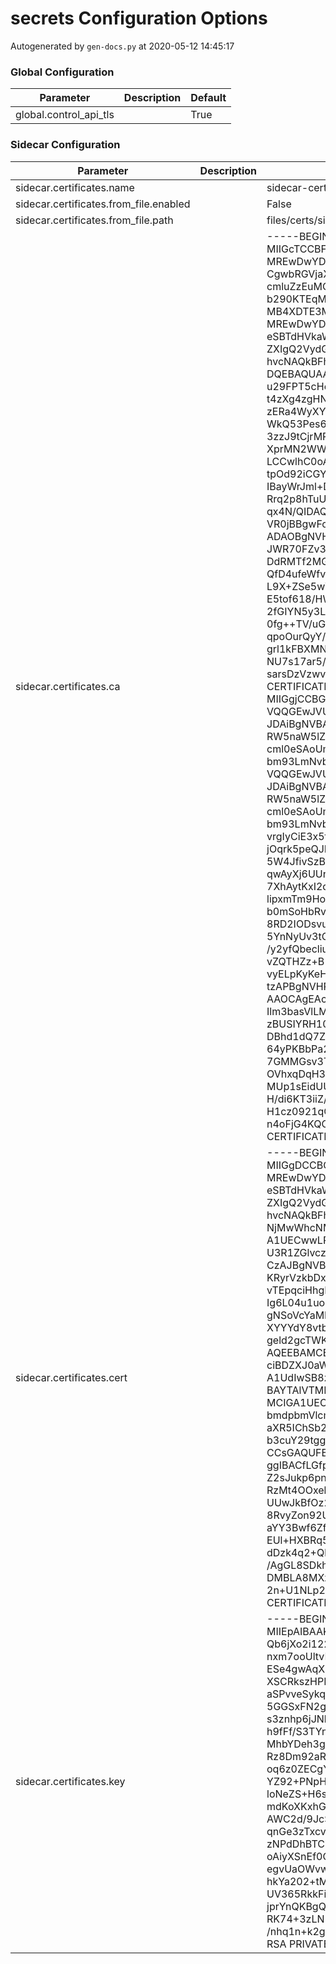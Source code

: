 # secrets Configuration Options

Autogenerated by `gen-docs.py` at 2020-05-12 14:45:17

### Global Configuration

|      Parameter       |Description|Default|
|----------------------|-----------|-------|
|global.control_api_tls|           |True   |

### Sidecar Configuration

|              Parameter               |Description|                                                                                                                                                                                                                                                                                                                                                                                                                                                                                                                                                                                                                                                                                                                                                                                                                                                                                                                                                                                                                                                                                                                                                                                                                                                                                                                                                                                                                                                                                                                                                                                                                                                                                                                                                                                                                                                                                                                                                                                                                                                                                                                                                                                                                                                                                                                                                                                             Default                                                                                                                                                                                                                                                                                                                                                                                                                                                                                                                                                                                                                                                                                                                                                                                                                                                                                                                                                                                                                                                                                                                                                                                                                                                                                                                                                                                                                                                                                                                                                                                                                                                                                                                                                                                                                                                                                                                                                                                                                                                                                                                                                                                                                                                                                                                                                                                             |
|--------------------------------------|-----------|-------------------------------------------------------------------------------------------------------------------------------------------------------------------------------------------------------------------------------------------------------------------------------------------------------------------------------------------------------------------------------------------------------------------------------------------------------------------------------------------------------------------------------------------------------------------------------------------------------------------------------------------------------------------------------------------------------------------------------------------------------------------------------------------------------------------------------------------------------------------------------------------------------------------------------------------------------------------------------------------------------------------------------------------------------------------------------------------------------------------------------------------------------------------------------------------------------------------------------------------------------------------------------------------------------------------------------------------------------------------------------------------------------------------------------------------------------------------------------------------------------------------------------------------------------------------------------------------------------------------------------------------------------------------------------------------------------------------------------------------------------------------------------------------------------------------------------------------------------------------------------------------------------------------------------------------------------------------------------------------------------------------------------------------------------------------------------------------------------------------------------------------------------------------------------------------------------------------------------------------------------------------------------------------------------------------------------------------------------------------------------------------------------------------------------------------------------------------------------------------------------------------------------------------------------------------------------------------------------------------------------------------------------------------------------------------------------------------------------------------------------------------------------------------------------------------------------------------------------------------------------------------------------------------------------------------------------------------------------------------------------------------------------------------------------------------------------------------------------------------------------------------------------------------------------------------------------------------------------------------------------------------------------------------------------------------------------------------------------------------------------------------------------------------------------------------------------------------------------------------------------------------------------------------------------------------------------------------------------------------------------------------------------------------------------------------------------------------------------------------------------------------------------------------------------------------------------------------------------------------------------------------------------------------------------------------------------------------------------------------------------------------------------------------------------------------------------------------------------------------------------------------------------------------------------------------------------------------------------------------------------------------------------------------------------------------------------------------------------------------------------------------------------------------------------------------------------------------------------------------------------------------------------------------------------------------------------------------------------------------------------------------------------------------------------------------------------------------------------------------------------------------------------------------------|
|sidecar.certificates.name             |           |sidecar-certs                                                                                                                                                                                                                                                                                                                                                                                                                                                                                                                                                                                                                                                                                                                                                                                                                                                                                                                                                                                                                                                                                                                                                                                                                                                                                                                                                                                                                                                                                                                                                                                                                                                                                                                                                                                                                                                                                                                                                                                                                                                                                                                                                                                                                                                                                                                                                                                                                                                                                                                                                                                                                                                                                                                                                                                                                                                                                                                                                                                                                                                                                                                                                                                                                                                                                                                                                                                                                                                                                                                                                                                                                                                                                                                                                                                                                                                                                                                                                                                                                                                                                                                                                                                                                                                                                                                                                                                                                                                                                                                                                                                                                                                                                                                                                                                    |
|sidecar.certificates.from_file.enabled|           |False                                                                                                                                                                                                                                                                                                                                                                                                                                                                                                                                                                                                                                                                                                                                                                                                                                                                                                                                                                                                                                                                                                                                                                                                                                                                                                                                                                                                                                                                                                                                                                                                                                                                                                                                                                                                                                                                                                                                                                                                                                                                                                                                                                                                                                                                                                                                                                                                                                                                                                                                                                                                                                                                                                                                                                                                                                                                                                                                                                                                                                                                                                                                                                                                                                                                                                                                                                                                                                                                                                                                                                                                                                                                                                                                                                                                                                                                                                                                                                                                                                                                                                                                                                                                                                                                                                                                                                                                                                                                                                                                                                                                                                                                                                                                                                                            |
|sidecar.certificates.from_file.path   |           |files/certs/sidecar                                                                                                                                                                                                                                                                                                                                                                                                                                                                                                                                                                                                                                                                                                                                                                                                                                                                                                                                                                                                                                                                                                                                                                                                                                                                                                                                                                                                                                                                                                                                                                                                                                                                                                                                                                                                                                                                                                                                                                                                                                                                                                                                                                                                                                                                                                                                                                                                                                                                                                                                                                                                                                                                                                                                                                                                                                                                                                                                                                                                                                                                                                                                                                                                                                                                                                                                                                                                                                                                                                                                                                                                                                                                                                                                                                                                                                                                                                                                                                                                                                                                                                                                                                                                                                                                                                                                                                                                                                                                                                                                                                                                                                                                                                                                                                              |
|sidecar.certificates.ca               |           |-----BEGIN CERTIFICATE----- MIIGcTCCBFmgAwIBAgICEAAwDQYJKoZIhvcNAQELBQAwgc0xCzAJBgNVBAYTAlVT MREwDwYDVQQIDAhWaXJnaW5pYTETMBEGA1UEBwwKQWxleGFuZHJpYTEkMCIGA1UE CgwbRGVjaXBoZXIgVGVjaG5vbG9neSBTdHVkaW9zMRQwEgYDVQQLDAtFbmdpbmVl cmluZzEuMCwGA1UEAwwlRGVjaXBoZXIgQ2VydGlmaWNhdGUgQXV0aG9yaXR5IChS b290KTEqMCgGCSqGSIb3DQEJARYbZW5naW5lZXJpbmdAZGVjaXBoZXJub3cuY29t MB4XDTE3MDgwOTExMjMwOFoXDTI3MDgwNzExMjMwOFowgcAxCzAJBgNVBAYTAlVT MREwDwYDVQQIDAhWaXJnaW5pYTEkMCIGA1UECgwbRGVjaXBoZXIgVGVjaG5vbG9n eSBTdHVkaW9zMRQwEgYDVQQLDAtFbmdpbmVlcmluZzE2MDQGA1UEAwwtRGVjaXBo ZXIgQ2VydGlmaWNhdGUgQXV0aG9yaXR5IChJbnRlcm1lZGlhdGUpMSowKAYJKoZI hvcNAQkBFhtlbmdpbmVlcmluZ0BkZWNpcGhlcm5vdy5jb20wggIiMA0GCSqGSIb3 DQEBAQUAA4ICDwAwggIKAoICAQDPkxaiUD3uqR2AA5jwAb9gCjD+BrOrYBoelnR6 u29FPT5cHeM8bfVo6zixy7qC2lXzhK5gH/TLWXelpEwU+sw81oUbzZlB7Z2lvpj8 t4zXg4zgHNPqAFJM6L9b70dLgukhcUO6nnIiPPAprmtBDvXbtBwDCzOPaMcBeEwi zERa4WyXYjn5Q+a8LTTLQ/OFmLHFA2dCG78s6cYQOfF92L641QdOhqXPtq+QwqAm WkQ53Pes6rHmjT0kC8hEI5fCKEA3QXYt6YtgX+KIHgOYWI0g22wh95ohk+DuRL/O 3zzJ9tCjrMPO2lxmg0GdpuqjfR6K8CEk4Yq2dUwYC7dffgCrWv9zik/pXeoSvTv3 XprMN2WWKBX9lVC2qKFhNX4driBFRO0i5+bGdM1e8NilUDqHiikwhaVx2znb/E/b LCCwlhC0oAAxnVZ1J18k46STe7hlg/RqM/18uxmhP9an2FkDtuyZBugbpWpgk7lE tpOd92iCGYDc6k8Jsn+p0UiZjioJv/Gm04T3t90dkVu7D+mwFIsEAaJjwepEZ7ki IBayWrJml+DT4ghyadkms8UaOa+YOYEZiY5GzJhEodAt01OanSkzR/FYjM4SuGXw Rrq2p8hTuUBBm1p9ipv8DLqPmlXZ2Cn7ByTX7TMsG+77R4zkka5XD5tULpAf5xKo qx4N/QIDAQABo2YwZDAdBgNVHQ4EFgQUbA2I9pZUJ7Z6WxXfTRecoCsqfnUwHwYD VR0jBBgwFoAUY5U4Jb8hC6Ssinh2LzCB3tly8bcwEgYDVR0TAQH/BAgwBgEB/wIB ADAOBgNVHQ8BAf8EBAMCAYYwDQYJKoZIhvcNAQELBQADggIBAHMtenslnEuvnT4g JWR70FZv3wUOOqAsyxJdWj4o8yM7/V3wGKMxkRv7Oqetp92XYauffSPxE3INnGMq DdRMTf2MGVnv/W5PJouZwMhBX4W6rjvl4QCSl+Q+wSt+OibNu2AxdCeQKa67cwvf QfD4ufeWfvUPzazwzuJqE5WCjNnM2KsWbmzclquAbUjKH0017UGRYe8THrCZ5Mdn L9X+ZSe5wWHWIm7JLn5nexeW668hgcdINrKBRg7ygKWrO/aMFnl3cQXmbNtXBt+y E5tof618/HWJBjC3e+eyIMqjgjEZmxYfxwBTk0XVEZuA3PyAGigA17Q0ev5Zx4ii 2fGIYN5y3L6OMrfkcmdtihoQisqd+zKlgxWH4Z2KtV0RFVTreooNaSpFZu6EeCPH 0fg++TV/uGOEfNc4seEfFiaM4uq8mp5E1PYOXX4DLkzignqql9h8u3/3ZC7m4NoY qpoOurQyY/dCUIJw3Kb+Dlck1OZsGQNvkpflHvCxCvTq48bEgjO+xkoYBODhY0wT grl1kFBXMNNAiFiHlHaM6h+MKv/9cRi63KXmhiEjUWUVcdT9ZRRPJ6qd5QAJHJ+h NU7s17ar5/4SgJx9BZSEYzQQCzt4REwBxfrF/GdGNia1wZcqMNylmkD8fCWBZiW2 sarsDzVzwvduL1ODIycXxe/pZUxi -----END CERTIFICATE----- -----BEGIN CERTIFICATE----- MIIGgjCCBGqgAwIBAgIJAKBdlRUnXXIJMA0GCSqGSIb3DQEBCwUAMIHNMQswCQYD VQQGEwJVUzERMA8GA1UECAwIVmlyZ2luaWExEzARBgNVBAcMCkFsZXhhbmRyaWEx JDAiBgNVBAoMG0RlY2lwaGVyIFRlY2hub2xvZ3kgU3R1ZGlvczEUMBIGA1UECwwL RW5naW5lZXJpbmcxLjAsBgNVBAMMJURlY2lwaGVyIENlcnRpZmljYXRlIEF1dGhv cml0eSAoUm9vdCkxKjAoBgkqhkiG9w0BCQEWG2VuZ2luZWVyaW5nQGRlY2lwaGVy bm93LmNvbTAeFw0xNzA4MDkxMTIyMTlaFw0yNzA4MDcxMTIyMTlaMIHNMQswCQYD VQQGEwJVUzERMA8GA1UECAwIVmlyZ2luaWExEzARBgNVBAcMCkFsZXhhbmRyaWEx JDAiBgNVBAoMG0RlY2lwaGVyIFRlY2hub2xvZ3kgU3R1ZGlvczEUMBIGA1UECwwL RW5naW5lZXJpbmcxLjAsBgNVBAMMJURlY2lwaGVyIENlcnRpZmljYXRlIEF1dGhv cml0eSAoUm9vdCkxKjAoBgkqhkiG9w0BCQEWG2VuZ2luZWVyaW5nQGRlY2lwaGVy bm93LmNvbTCCAiIwDQYJKoZIhvcNAQEBBQADggIPADCCAgoCggIBALDo08zRbssi vrgIyCiE3x5ttHDcEsOs3EaZaE3hHpXK5an5iXT8/tl35BDAWl1J6CJkm4ip0Ch5 jOqrk5peQJKuN731GlafzoabwHcqyD6CvJZANre64s0J2CTZpob2gWM06C75uwzK 5W4JfivSzBpHu8A+FJARmZpnQoFDRIPWQFk9q22CPIWtlUdrkwVdnHlV++hRKKBU qwAyXj6UUnrvwWNER0C0wksoJf+5oP/HLyqzUcd6yPmOiAe8QhR8jLdt/K8e14GI 7XhAytKxI2qHqzUmi2T57lIzz83fG4Cmo59mIF4jLvHfjC48zz9dCoObCK/QcczX lipxmTm9HocDWCCo0L035arvWxRkP8ec75CE20Q8RqUY9jQo4a64RydbAabCw8s0 b0mSoHbRvpZCx96KhCG7EkjCorWrvh9dxZAenIZDAbn3sX9QGc6A+B5MYbv70UKo 8RD2IODsvuCSnn1rEQpGb0d6hNSReDN2cYLnSeuoMUlxT/SRCNBizGOWxJuFL1Cr 5YnNyUv3tCEXKxEM9OoRHutydmeg8fTbTu8hAlGiYhgqehmkApS25qCl4sVz3FUj /y2yfQbecliu/YdPVziRGsLOTGhQldBSIaVdMGA/muzxVtOJdLBuK/qK/gvW7N2s vZQTHZz+B10Dlxs9S2Nhf7FX7pMLM9hXAgMBAAGjYzBhMB0GA1UdDgQWBBRjlTgl vyELpKyKeHYvMIHe2XLxtzAfBgNVHSMEGDAWgBRjlTglvyELpKyKeHYvMIHe2XLx tzAPBgNVHRMBAf8EBTADAQH/MA4GA1UdDwEB/wQEAwIBhjANBgkqhkiG9w0BAQsF AAOCAgEAcB4z4ALRX+s1Fb1j2sWLo65jIyxm0OB2RTlhstd4+zd+zFjLg7XE0O5j Ilm3basVlLM2mTmi5CC4mvOBibSb6NlJr34GmKbfwYVLj3tpnlnA/HGGzHY3uoX6 zBUSIYRH10k2bmpM438fXtz9P+kHAkmsVj2Yk8uLg+tZDZEdM8qiWbaIZa+awHwL DBhd1dQ7ZyejVJLKGyYwd7dMYLq04F4AqawPp2ksmcUtktU2Q+uGmJBkqgBzUTC+ 64yPKBbPa2WFFDVtqt0r6qD2N7FD6v0b0PiBeruvhpSva1yvE0vMNfa9kc8ExrKz 7GMMGsv3TIOqK0tYXJayoM+8VAELwBcFvkCkobs4TtkF3VoPiO91hlm7K+7woNQH OVhxqDqH3ECA7vNLeA09xT7EApXzPGwk163O4qoZdT7VUI2Fu9G0+IzzS42TVXOm MUp1sEidUUElwuuqDvKxsBP6do9xT8dHg2n9Y04ME2FyQ1omuLzRrcyjU6Qo6PLr H/di6KT3iiZ/leFkDMf5/Pesy7bExPZN2sHR3SpR5RwQh50T4KZx7FOqvCJpi6Pp H1cz0921qGtG0iheOzWfonmvYKnhxcTTpg+fuiVdPWwdutjVl+HPc2yjw1Gdqw4h n4oFjG4KQO6zvZzGDFay9HazZyUKpgamy24u8XY7/BSWc1c95Gg= -----END CERTIFICATE-----|
|sidecar.certificates.cert             |           |-----BEGIN CERTIFICATE----- MIIGgDCCBGigAwIBAgICEAAwDQYJKoZIhvcNAQELBQAwgcAxCzAJBgNVBAYTAlVT MREwDwYDVQQIDAhWaXJnaW5pYTEkMCIGA1UECgwbRGVjaXBoZXIgVGVjaG5vbG9n eSBTdHVkaW9zMRQwEgYDVQQLDAtFbmdpbmVlcmluZzE2MDQGA1UEAwwtRGVjaXBo ZXIgQ2VydGlmaWNhdGUgQXV0aG9yaXR5IChJbnRlcm1lZGlhdGUpMSowKAYJKoZI hvcNAQkBFhtlbmdpbmVlcmluZ0BkZWNpcGhlcm5vdy5jb20wHhcNMjAwMzE3MTgz NjMwWhcNMzAwMzE1MTgzNjMwWjCBhjETMBEGA1UEAwwKZ3JleW1hdHRlcjEUMBIG A1UECwwLRW5naW5lZXJpbmcxJDAiBgNVBAoMG0RlY2lwaGVyIFRlY2hub2xvZ3kg U3R1ZGlvczETMBEGA1UEBwwKQWxleGFuZHJpYTERMA8GA1UECAwIVmlyZ2luaWEx CzAJBgNVBAYTAlVTMIIBIjANBgkqhkiG9w0BAQEFAAOCAQ8AMIIBCgKCAQEA+fFs KRyrVzkbDxLXcNJA/3B64VmQO+13XAQuXcFB4NgBvovzQb6jXo2i122UQQzhKiAk vTEpqciHhgH7P5IpUmYJESCMB569rybGV1hnpbeWT+XWnxm7ooUltvF+kDbKZ3d4 Ig6L04u1uoLbAxNp4mx+0k1uz+Xyu2mBEIijBBX0/d93ESe4gwAqXsmQv8X0HaPp gNSoVcYaMLymUwpxwRCBP700U80Po+//UvEJEbwIQCONXSCRkszHPH4cFyHAtpAO XYYYdY8vtbVQcFWCeqvffu/vITvnsiv4e990zignIQAkaSPvveSykqnNtlljo8Lo geld2gcTWKqWf1EvgQIDAQABo4IBujCCAbYwCQYDVR0TBAIwADARBglghkgBhvhC AQEEBAMCBsAwMwYJYIZIAYb4QgENBCYWJE9wZW5TU0wgR2VuZXJhdGVkIFNlcnZl ciBDZXJ0aWZpY2F0ZTAdBgNVHQ4EFgQUsT+P7GOf2MqtL+pHOl3Q9C2fLH0wgfsG A1UdIwSB8zCB8IAUbA2I9pZUJ7Z6WxXfTRecoCsqfnWhgdOkgdAwgc0xCzAJBgNV BAYTAlVTMREwDwYDVQQIDAhWaXJnaW5pYTETMBEGA1UEBwwKQWxleGFuZHJpYTEk MCIGA1UECgwbRGVjaXBoZXIgVGVjaG5vbG9neSBTdHVkaW9zMRQwEgYDVQQLDAtF bmdpbmVlcmluZzEuMCwGA1UEAwwlRGVjaXBoZXIgQ2VydGlmaWNhdGUgQXV0aG9y aXR5IChSb290KTEqMCgGCSqGSIb3DQEJARYbZW5naW5lZXJpbmdAZGVjaXBoZXJu b3cuY29tggIQADAOBgNVHQ8BAf8EBAMCBaAwHQYDVR0lBBYwFAYIKwYBBQUHAwIG CCsGAQUFBwMBMBUGA1UdEQQOMAyCCmdyZXltYXR0ZXIwDQYJKoZIhvcNAQELBQAD ggIBACfLGfpi9hIQA+xN4D7AheoIyWTKZS16KrprDO4YPzhhE9a2WZGxJupgVZpa Z2sJukp6pnaXdf6Bo7rDcUq+rrx8gGhJ0TUr6Wl0ZdmvCrk1tQnhVkCcpPgxRJOP RzMt4OOxebthjsUEuXSNCsX3mvywt8fGbTrdRnncTufIRy3ZNFO6kS9gsvwfgBU5 UUwJkBfOz2PB15TOYf2U+W9GmdBZAV5BnNEQn1xA7m6YEydRz4RU+AIlpP3dkaHi 8RvyZon92Ux1RNlNXJCbGjlccjAN0TWrzi0e3s+ke2b897b6wQypb9WOrrEj1Nft aYY3Bwf6Zfz7Jk3UVC62uYxydBj6xGIv7+pbfW93i0GUqf8rHW6qiASbIiWS+/a/ EUl+HXBRq5RgUDId3ipUYQG0mXJozGkzcP8r/xpEzWeVquyUqEtFzEybsTmrWjro dDzk4q2+QbR3Pndy7Ji6ysCypKS9jwM/A8BBQTuucLRBrFmvIpTKEGkGTtIFngwk /AgGL8SDkhd2owHCX7LyISlYr2f3E4XjVrtWdjIuHTvJzexrvwz2L+mb431N7rO2 DMBLA8MXztlGS5JYhCIKaziu15r4CxtYegxQ6hhEaVP0/W9fsUvo3IOukOhWC1KO 2n+U1NLp24Dm3fP4KGgHNtZCvfnA7w43aOaHPMCHBhJ7ESoC -----END CERTIFICATE-----                                                                                                                                                                                                                                                                                                                                                                                                                                                                                                                                                                                                                                                                                                                                                                                                                                                                                                                                                                                                                                                                                                                                                                                                                                                                                                                                                                                                                                                                                                                                                                                                                                                                                                                                                                                                                                                                                                                                                                                                                                                                                                                                                                                                                                                                                                                                                                                         |
|sidecar.certificates.key              |           |-----BEGIN RSA PRIVATE KEY----- MIIEpAIBAAKCAQEA+fFsKRyrVzkbDxLXcNJA/3B64VmQO+13XAQuXcFB4NgBvovz Qb6jXo2i122UQQzhKiAkvTEpqciHhgH7P5IpUmYJESCMB569rybGV1hnpbeWT+XW nxm7ooUltvF+kDbKZ3d4Ig6L04u1uoLbAxNp4mx+0k1uz+Xyu2mBEIijBBX0/d93 ESe4gwAqXsmQv8X0HaPpgNSoVcYaMLymUwpxwRCBP700U80Po+//UvEJEbwIQCON XSCRkszHPH4cFyHAtpAOXYYYdY8vtbVQcFWCeqvffu/vITvnsiv4e990zignIQAk aSPvveSykqnNtlljo8Logeld2gcTWKqWf1EvgQIDAQABAoIBAEXw08ZxWlTvCu5d 5GGSxFN2gzw6Fs1eNu9N0De2E5w6dcp/WRPFp+uWkMHdzQWi+AMUuZMjhbgYACx0 s3znhp6jJNhhFi4vsn6nyAq7F03dILe85iDhT4s73QDjdPogCuWHHdvR3DjXOIQ3 h9fFf/S3TYnF10Nf4lulO1OIGK3UdYVo/Qorm165P5mhCJ8B+lVPkW50CFrGK3X0 MhbYDeh3g1dwM95gxt7LrnLKb662ygBROXGEAE0ISHCApvw/lAhwe/w61BBdjIja Rz8Dm92aRBeAIvVNGkVfGdQLrX7Fs0AyFGP19QDa1B1bkj/fKQ/+mOfqrzD89QkF oq6z0ZECgYEA/6TbO/S2pOIEeWOD+ihO4TtFShpUwKLcS7NRmwDBEnqtZHEgrHJL YZ92+PNpHVJnP1OXRlxLeciM4LnUzYC67u0M3eW0pcg/ayln+NaRLzh8rs/vM8Yx loNeZS+H6sqGVSXnvc8BRm89TZrRi7AiEf/QIY7XHILjtRwERL6HyQUCgYEA+kqI mdKoXKxhGe3ujGMGivx5lOqo9k2TRP0mlkzFSuMWsBtEuO0DlOyxPFVUCpv+Wkt/ AWC2d/9JcShJlMMs3tMt1gslvoPp5N9K+0++HXFA2lzHfgMjOf1hwDQLsMlyaf/S qnGe3zTxcvPpoPgq04QKxkzZdAgALSRrwAp8JU0CgYApFjDaGQGFzIGVlOXwPaw3 zNPdDhBTCZnIXOCfveZJ9weJHhl3PcNZxExVxKE/QjAv4Fpux4Sl5RKnR5apFKh2 oAiyXSnEf0OaEISSXMHmyfhYDDlQo+jyXNi+AH6iwLwIUVhGjE+TJ2u93kURY1SG egvUaOWvwmWghQk2lzyxlQKBgQC9DGEDNq8+WGF7cVDWLtG5VxwKU/hNGakb2c40 hkYa202+tMoCl9s1uFXiiVzSKqNC1nVWuBL6rhNt6g0x1P3mTEH5wy++J+sZmWMM UV365RkkFiIEVyBbY7xarbUK0g2ebMFVRj7GvzmEJyGXGPtYCgsNXux8jLJ9Zl4Q jprYnQKBgQDN0gv6V37bwoX0GiQ/96qWxcBJEiCsxc9EYP8x9LOnIeZRDTozgjN0 RK74+3zLN5+74qQQYfRZDKkTIWD3iD1o0LAn3+GrXgK3srQ8c16uTmxmwAUPS8lO /nhq1n+k2gddG2EMuDSfzFDG99vgJ84Ll6GaQmQDENZbWsGq9oGqkg== -----END RSA PRIVATE KEY-----                                                                                                                                                                                                                                                                                                                                                                                                                                                                                                                                                                                                                                                                                                                                                                                                                                                                                                                                                                                                                                                                                                                                                                                                                                                                                                                                                                                                                                                                                                                                                                                                                                                                                                                                                                                                                                                                                                                                                                                                                                                                                                                                                                                                                                                                                                                                                                                                                                                                                                                                                                                                                                                                                                                                                                                                                                                                                                                                                                                                                                                   |

